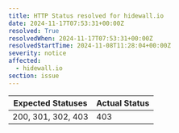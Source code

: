 ```yaml
---
title: HTTP Status resolved for hidewall.io
date: 2024-11-17T07:53:31+00:00Z
resolved: True
resolvedWhen: 2024-11-17T07:53:31+00:00Z
resolvedStartTime: 2024-11-08T11:28:04+00:00Z
severity: notice
affected:
  - hidewall.io
section: issue
---
```


| Expected Statuses | Actual Status  |
|-------------------|----------------|
| 200, 301, 302, 403 | 403 |
